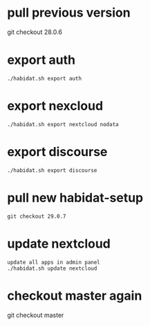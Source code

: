 # pull previous version

git checkout 28.0.6

# export auth

```
./habidat.sh export auth
```

# export nexcloud

```
./habidat.sh export nextcloud nodata
```

# export discourse

```
./habidat.sh export discourse
```

# pull new habidat-setup

```
git checkout 29.0.7
```

# update nextcloud

```
update all apps in admin panel
./habidat.sh update nextcloud
```

# checkout master again

git checkout master
